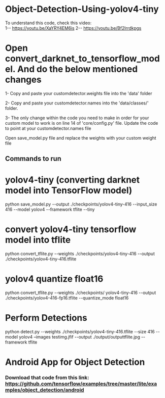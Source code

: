 # Object-Detection-Using-yolov4-tiny

To understand this code, check this video:  
1--     https://youtu.be/XaYRY4EM6is
2--     https://youtu.be/Bf2lrrdkpgs

# Open convert_darknet_to_tensorflow_model. And do the below mentioned changes

1- Copy and paste your customdetector.weights file into the 'data' folder

2- Copy and paste your customdetector.names into the 'data/classes/' folder.

3- The only change within the code you need to make in order for your custom model to work is on line 14 of 'core/config.py' file. 
Update the code to point at your customdetector.names file

Open save_model.py file and replace the weights with your custom weight file

## Commands to run

# yolov4-tiny  (converting darknet model into TensorFlow model)
python save_model.py --output ./checkpoints/yolov4-tiny-416 --input_size 416 --model yolov4 --framework tflite  --tiny

#  convert yolov4-tiny  tensorflow model into tflite
python convert_tflite.py --weights ./checkpoints/yolov4-tiny-416 --output ./checkpoints/yolov4-tiny-416.tflite

# yolov4 quantize float16
python convert_tflite.py --weights ./checkpoints/ yolov4-tiny-416 --output ./checkpoints/yolov4-416-fp16.tflite --quantize_mode float16


# Perform Detections
python detect.py --weights ./checkpoints/yolov4-tiny-416.tflite --size 416 --model yolov4 –images testimg.jfif  --output ./output/outputtflite.jpg --framework tflite


# Android App for Object Detection
### Download that code from this link:  https://github.com/tensorflow/examples/tree/master/lite/examples/object_detection/android

